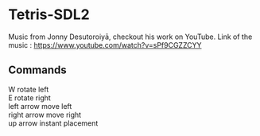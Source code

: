# Tetris-SDL2
Music from Jonny Desutoroiyā, checkout his work on YouTube. Link of the music : https://www.youtube.com/watch?v=sPf9CGZZCYY

## Commands
W               rotate left  
E               rotate right  
left arrow      move left  
right arrow     move right  
up arrow        instant placement   

